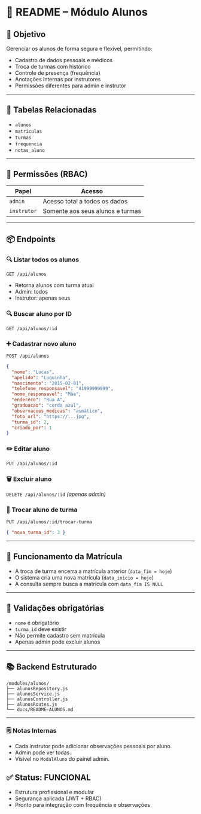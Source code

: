
# 🧾 README – Módulo Alunos

## 🎯 Objetivo

Gerenciar os alunos de forma segura e flexível, permitindo:

- Cadastro de dados pessoais e médicos
- Troca de turmas com histórico
- Controle de presença (frequência)
- Anotações internas por instrutores
- Permissões diferentes para admin e instrutor

---

## 🧱 Tabelas Relacionadas

- `alunos`
- `matriculas`
- `turmas`
- `frequencia`
- `notas_aluno`

---

## 🔐 Permissões (RBAC)

| Papel       | Acesso                            |
|-------------|-----------------------------------|
| `admin`     | Acesso total a todos os dados     |
| `instrutor` | Somente aos seus alunos e turmas  |

---

## 📦 Endpoints

### 🔍 Listar todos os alunos
`GET /api/alunos`  
- Retorna alunos com turma atual
- Admin: todos
- Instrutor: apenas seus

### 🔍 Buscar aluno por ID
`GET /api/alunos/:id`

### ➕ Cadastrar novo aluno
`POST /api/alunos`
```json
{
  "nome": "Lucas",
  "apelido": "Luquinha",
  "nascimento": "2015-02-01",
  "telefone_responsavel": "41999999999",
  "nome_responsavel": "Mãe",
  "endereco": "Rua A",
  "graduacao": "corda azul",
  "observacoes_medicas": "asmático",
  "foto_url": "https://...jpg",
  "turma_id": 2,
  "criado_por": 1
}
```

### ✏️ Editar aluno
`PUT /api/alunos/:id`

### 🗑️ Excluir aluno
`DELETE /api/alunos/:id` *(apenas admin)*

### 🔁 Trocar aluno de turma
`PUT /api/alunos/:id/trocar-turma`
```json
{ "nova_turma_id": 3 }
```

---

## 🧩 Funcionamento da Matrícula

- A troca de turma encerra a matrícula anterior (`data_fim = hoje`)
- O sistema cria uma nova matrícula (`data_inicio = hoje`)
- A consulta sempre busca a matrícula com `data_fim IS NULL`

---

## 🚦 Validações obrigatórias

- `nome` é obrigatório
- `turma_id` deve existir
- Não permite cadastro sem matrícula
- Apenas admin pode excluir alunos

---

## 📚 Backend Estruturado

```
/modules/alunos/
├── alunosRepository.js
├── alunosService.js
├── alunosController.js
├── alunosRoutes.js
└── docs/README-ALUNOS.md
```

---

### 🗒️ Notas Internas

- Cada instrutor pode adicionar observações pessoais por aluno.
- Admin pode ver todas.
- Visível no `ModalAluno` do painel admin.

## ✅ Status: FUNCIONAL
- Estrutura profissional e modular
- Segurança aplicada (JWT + RBAC)
- Pronto para integração com frequência e observações
